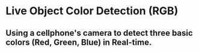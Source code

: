# Live Object Color Detection (RGB)
## Using a cellphone's camera to detect three basic colors (Red, Green, Blue) in Real-time.
